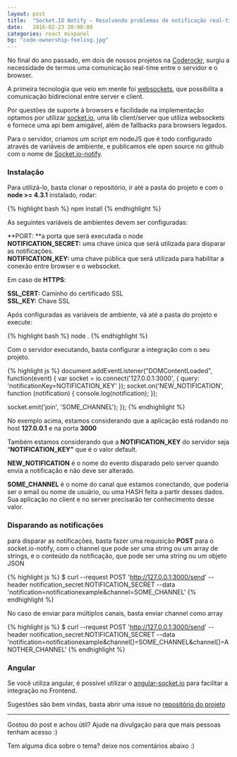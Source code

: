 ```yaml
---
layout: post
title:  "Socket.IO Notify — Resolvendo problemas de notificação real-time"
date:   2016-02-23 20:00:00
categories: react mixpanel
bg: "code-ownership-feeling.jpg"
---
```

No final do ano passado, em dois de nossos projetos na
[Coderockr](http://www.coderockr.com/), surgiu a necessidade de termos uma
comunicação real-time entre o servidor e o browser.

A primeira tecnologia que veio em mente foi
[websockets](https://developer.mozilla.org/pt-BR/docs/WebSockets), que
possibilita a comunicação bidirecional entre server e client.

Por questões de suporte à browsers e facilidade na implementação optamos por
utilizar [socket.io](http://socket.io/), uma lib client/server que utiliza
websockets e fornece uma api bem amigável, além de fallbacks para browsers
legados.

Para o servidor, criamos um script em nodeJS que é todo configurado através de
variáveis de ambiente, e publicamos ele open source no github com o nome de
[Socket.io-notify](https://github.com/viniciusdacal/socket.io-notify).

### Instalação

Para utilizá-lo, basta clonar o repositório, ir até a pasta do projeto e com o
**node >= 4.3.1** instalado, rodar:

{% highlight bash %}
npm install
{% endhighlight %}

As seguintes variáveis de ambientes devem ser configuradas:

**PORT: **a porta que será executada o node<br> **NOTIFICATION_SECRET:** uma
chave única que será utilizada para disparar as notificações.<br>
**NOTIFICATION_KEY:** uma chave pública que será utilizada para habilitar a
conexão entre browser e o websocket.

Em caso de **HTTPS**:

**SSL_CERT:** Caminho do certificado SSL<br> **SSL_KEY:** Chave SSL

Após configuradas as variáveis de ambiente, vá até a pasta do projeto e execute:

{% highlight bash %}
node .
{% endhighlight %}

Com o servidor executando, basta configurar a integração com o seu projeto.

{% highlight js %}
document.addEventListener("DOMContentLoaded", function(event) {
  var socket = io.connect('127.0.0.1:3000', {
    query: 'notificationKey=NOTIFICATION_KEY'
  });
  socket.on('NEW_NOTIFICATION', function (notification) {
    console.log(notification);
  });

  socket.emit('join', 'SOME_CHANNEL');
});
{% endhighlight %}

No exemplo acima, estamos considerando que a aplicação está rodando no host
**127.0.0.1** e na porta **3000**

Também estamos considerando que a **NOTIFICATION_KEY** do servidor seja
“**NOTIFICATION_KEY”** que é o valor default.

**NEW_NOTIFICATION** é o nome do evento disparado pelo server quando envia a
notificação e não deve ser alterado.

**SOME_CHANNEL** é o nome do canal que estamos conectando, que poderia ser o
email ou nome de usuário, ou uma HASH feita a partir desses dados. Sua aplicação
no client e no server precisarão ter conhecimento desse valor.

### Disparando as notificações

para disparar as notificações, basta fazer uma requisição **POST** para o
socket.io-notify, com o channel que pode ser uma string ou um array de strings,
e o conteúdo da notificação, que pode ser uma string ou um objeto JSON

{% highlight js %}
  $ curl --request POST 'http://127.0.0.1:3000/send' --header notification_secret:NOTIFICATION_SECRET --data 'notification=notificationexample&channel=SOME_CHANNEL'
{% endhighlight %}

No caso de enviar para múltiplos canais, basta enviar channel como array

{% highlight js %}
$ curl --request POST 'http://127.0.0.1:3000/send' --header notification_secret:NOTIFICATION_SECRET --data 'notification=notificationexample&channel[]=SOME_CHANNEL&channel[]=ANOTHER_CHANNEL'
{% endhighlight %}

### Angular

Se você utiliza angular, é possível utilizar o
[angular-socket.io](https://github.com/btford/angular-socket-io) para facilitar
a integração no Frontend.

Sugestões são bem vindas, basta abrir uma issue no [repositório do
projeto](https://github.com/viniciusdacal/socket.io-notify)

*****

Gostou do post e achou útil? Ajude na divulgação para que mais pessoas tenham acesso :)

Tem alguma dica sobre o tema? deixe nos comentários abaixo :)

